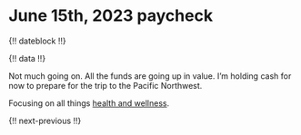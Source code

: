 # June 15th, 2023 paycheck

{!! dateblock !!}

{!! data !!}

Not much going on. All the funds are going up in value. I’m holding cash for now to prepare for the trip to the Pacific Northwest.

Focusing on all things [health and wellness](/experiences/health-and-wellness/). 

{!! next-previous !!}
